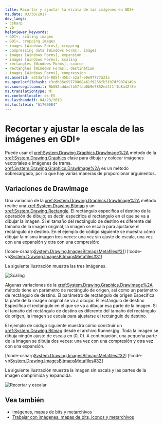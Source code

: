 ```yaml
---
title: Recortar y ajustar la escala de las imágenes en GDI+
ms.date: 03/30/2017
dev_langs:
- csharp
- vb
helpviewer_keywords:
- GDI+, scaling images
- GDI+, cropping images
- images [Windows Forms], cropping
- compressing data [Windows Forms], images
- images [Windows Forms], expansion
- images [Windows Forms], scaling
- rectangles [Windows Forms], source
- rectangles [Windows Forms], destination
- images [Windows Forms], compression
ms.assetid: ad5daf26-005f-45bc-a2af-e0e97777a21a
ms.openlocfilehash: c3cdb06e99770808461f9266fb5f07df9074149b
ms.sourcegitcommit: 9b552addadfb57fab0b9e7852ed4f1f1b8a42f8e
ms.translationtype: MT
ms.contentlocale: es-ES
ms.lasthandoff: 04/23/2019
ms.locfileid: "61769504"
---
```

# <a name="cropping-and-scaling-images-in-gdi"></a>Recortar y ajustar la escala de las imágenes en GDI+
Puede usar el <xref:System.Drawing.Graphics.DrawImage%2A> método de la <xref:System.Drawing.Graphics> clase para dibujar y colocar imágenes vectoriales e imágenes de trama. <xref:System.Drawing.Graphics.DrawImage%2A> es un método sobrecargado, por lo que hay varias maneras de proporcionar argumentos.  
  
## <a name="drawimage-variations"></a>Variaciones de DrawImage  
 Una variación de la <xref:System.Drawing.Graphics.DrawImage%2A> método recibe una <xref:System.Drawing.Bitmap> y un <xref:System.Drawing.Rectangle>. El rectángulo especifica el destino de la operación de dibujo; es decir, especifica el rectángulo en el que se va a dibujar la imagen. Si el tamaño del rectángulo de destino es diferente del tamaño de la imagen original, la imagen se escala para ajustarse el rectángulo de destino. En el ejemplo de código siguiente se muestra cómo dibujar la misma imagen tres veces: una vez sin ajuste de escala, una vez con una expansión y otra con una compresión:  
  
 [!code-csharp[System.Drawing.ImagesBitmapsMetafiles#31](~/samples/snippets/csharp/VS_Snippets_Winforms/System.Drawing.ImagesBitmapsMetafiles/CS/Class1.cs#31)]
 [!code-vb[System.Drawing.ImagesBitmapsMetafiles#31](~/samples/snippets/visualbasic/VS_Snippets_Winforms/System.Drawing.ImagesBitmapsMetafiles/VB/Class1.vb#31)]  
  
 La siguiente ilustración muestra las tres imágenes.  
  
 ![Scaling](./media/aboutgdip03-art06.gif "AboutGdip03_Art06")  
  
 Algunas variaciones de la <xref:System.Drawing.Graphics.DrawImage%2A> método tiene un parámetro de rectángulo de origen, así como un parámetro de rectángulo de destino. El parámetro de rectángulo de origen Especifica la parte de la imagen original se va a dibujar. El rectángulo de destino Especifica el rectángulo en el que se va a dibujar esa parte de la imagen. Si el tamaño del rectángulo de destino es diferente del tamaño del rectángulo de origen, la imagen se escala para ajustarse el rectángulo de destino.  
  
 El ejemplo de código siguiente muestra cómo construir un <xref:System.Drawing.Bitmap> desde el archivo Runner.jpg. Toda la imagen se dibuja ningún ajuste de escala en (0, 0). A continuación, una pequeña parte de la imagen se dibuja dos veces: una vez con una compresión y otra vez con una expansión.  
  
 [!code-csharp[System.Drawing.ImagesBitmapsMetafiles#32](~/samples/snippets/csharp/VS_Snippets_Winforms/System.Drawing.ImagesBitmapsMetafiles/CS/Class1.cs#32)]
 [!code-vb[System.Drawing.ImagesBitmapsMetafiles#32](~/samples/snippets/visualbasic/VS_Snippets_Winforms/System.Drawing.ImagesBitmapsMetafiles/VB/Class1.vb#32)]  
  
 La siguiente ilustración muestra la imagen sin escala y las partes de la imagen comprimida y expandida.  
  
 ![Recortar y escalar](./media/aboutgdip03-art07.gif "AboutGdip03_Art07")  
  
## <a name="see-also"></a>Vea también

- [Imágenes, mapas de bits y metarchivos](images-bitmaps-and-metafiles.md)
- [Trabajar con imágenes, mapas de bits, iconos y metarchivos](working-with-images-bitmaps-icons-and-metafiles.md)
